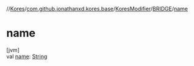 //[Kores](../../../../index.md)/[com.github.jonathanxd.kores.base](../../index.md)/[KoresModifier](../index.md)/[BRIDGE](index.md)/[name](name.md)

# name

[jvm]\
val [name](name.md): [String](https://kotlinlang.org/api/latest/jvm/stdlib/kotlin/-string/index.html)
